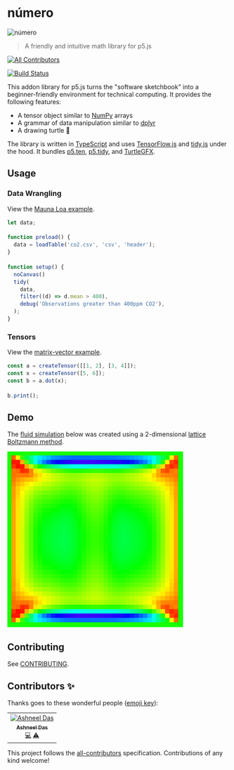# número

![número](numero.png)
> A friendly and intuitive math library for p5.js

[![All Contributors](https://img.shields.io/badge/all_contributors-1-orange.svg?style=flat-square)](#contributors)

[![Build Status](https://app.travis-ci.com/nickmcintyre/numero.svg?branch=main)](https://app.travis-ci.com/nickmcintyre/numero)

This addon library for p5.js turns the "software sketchbook" into a beginner-friendly environment for technical computing. It provides the following features:

- A tensor object similar to [NumPy](https://numpy.org/) arrays
- A grammar of data manipulation similar to [dplyr](https://dplyr.tidyverse.org/)
- A drawing turtle 🐢

The library is written in [TypeScript](http://www.typescriptlang.org/) and uses [TensorFlow.js](https://js.tensorflow.org/api/latest/) and [tidy.js](https://pbeshai.github.io/tidy/) under the hood. It bundles [p5.ten](https://github.com/nickmcintyre/p5.ten), [p5.tidy](https://github.com/nickmcintyre/p5.tidy), and [TurtleGFX](https://github.com/CodeGuppyPrograms/TurtleGFX).

## Usage

### Data Wrangling
View the [Mauna Loa example](/examples/mauna-loa/).
```javascript
let data;

function preload() {
  data = loadTable('co2.csv', 'csv', 'header');
}

function setup() {
  noCanvas()
  tidy(
    data,
    filter((d) => d.mean > 400),
    debug('Observations greater than 400ppm CO2'),
  );
}
```

### Tensors
View the [matrix-vector example](/examples/matrix-vector/).
```javascript
const a = createTensor([[1, 2], [3, 4]]);
const x = createTensor([5, 6]);
const b = a.dot(x);

b.print();
```

## Demo

The [fluid simulation](/examples/fluid-simulation/) below was created using a 2-dimensional [lattice Boltzmann method](https://en.wikipedia.org/wiki/Lattice_Boltzmann_methods).

![A fluid simulation](examples/fluid-simulation/lbm.gif)

## Contributing

See [CONTRIBUTING](CONTRIBUTING.md).

## Contributors ✨

Thanks goes to these wonderful people ([emoji key](https://allcontributors.org/docs/en/emoji-key)):

<!-- ALL-CONTRIBUTORS-LIST:START - Do not remove or modify this section -->
<!-- prettier-ignore -->
<table>
  <tr>
    <td align="center"><a href="https://github.com/ashneeldas2"><img src="https://avatars3.githubusercontent.com/u/18149521?v=4" width="100px;" alt="Ashneel Das"/><br /><sub><b>Ashneel Das</b></sub></a><br /><a href="https://github.com/nickmcintyre/numero/commits?author=ashneeldas2" title="Code">💻</a> <a href="https://github.com/nickmcintyre/numero/commits?author=ashneeldas2" title="Tests">⚠️</a></td>
  </tr>
</table>

<!-- ALL-CONTRIBUTORS-LIST:END -->

This project follows the [all-contributors](https://github.com/all-contributors/all-contributors) specification. Contributions of any kind welcome!
